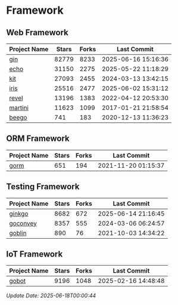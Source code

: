# Framework

## Web Framework
| Project Name | Stars | Forks | Last Commit |
| ------------ | ----- | ----- | ----------- |
| [gin](https://github.com/gin-gonic/gin) | 82779 | 8233 | 2025-06-16 15:16:36 |
| [echo](https://github.com/labstack/echo) | 31150 | 2275 | 2025-05-22 11:18:29 |
| [kit](https://github.com/go-kit/kit) | 27093 | 2455 | 2024-03-13 13:42:15 |
| [iris](https://github.com/kataras/iris) | 25516 | 2477 | 2025-06-02 15:31:12 |
| [revel](https://github.com/revel/revel) | 13196 | 1383 | 2022-04-12 20:53:30 |
| [martini](https://github.com/go-martini/martini) | 11623 | 1099 | 2017-01-21 21:58:54 |
| [beego](https://github.com/astaxie/beego) | 741 | 183 | 2020-12-13 11:36:23 |

## ORM Framework
| Project Name | Stars | Forks | Last Commit |
| ------------ | ----- | ----- | ----------- |
| [gorm](https://github.com/jinzhu/gorm) | 651 | 194 | 2021-11-20 01:15:37 |

## Testing Framework
| Project Name | Stars | Forks | Last Commit |
| ------------ | ----- | ----- | ----------- |
| [ginkgo](https://github.com/onsi/ginkgo) | 8682 | 672 | 2025-06-14 21:16:45 |
| [goconvey](https://github.com/smartystreets/goconvey) | 8357 | 555 | 2024-03-06 06:24:57 |
| [goblin](https://github.com/franela/goblin) | 890 | 76 | 2021-10-03 14:34:22 |

## IoT Framework
| Project Name | Stars | Forks | Last Commit |
| ------------ | ----- | ----- | ----------- |
| [gobot](https://github.com/hybridgroup/gobot) | 9196 | 1048 | 2025-02-16 14:48:48 |

*Update Date: 2025-06-18T00:00:44*
